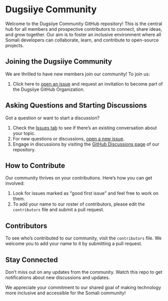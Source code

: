 # Dugsiiye Community

Welcome to the Dugsiiye Community GitHub repository! This is the central hub for all members and prospective contributors to connect, share ideas, and grow together. Our aim is to foster an inclusive environment where all Somali developers can collaborate, learn, and contribute to open-source projects.

## Joining the Dugsiiye Community

We are thrilled to have new members join our community! To join us:

1. Click here to [open an issue](https://github.com/dugsiiyeinc/community/issues/new?title=Please+invite+me+to+the+GitHub+Organization&labels=Invitation) and request an invitation to become part of the Dugsiiye GitHub Organization.

## Asking Questions and Starting Discussions

Got a question or want to start a discussion?

1. Check the [Issues tab](https://github.com/dugsiiyeinc/community/issues) to see if there’s an existing conversation about your topic.
2. For new questions or discussions, [open a new issue](https://github.com/dugsiiyeinc/community/issues/new).
3. Engage in discussions by visiting the [GitHub Discussions page](https://github.com/dugsiiyeinc/community/discussions) of our repository.

## How to Contribute

Our community thrives on your contributions. Here’s how you can get involved:

1. Look for issues marked as "good first issue" and feel free to work on them.
2. To add your name to our roster of contributors, please edit the `contributors` file and submit a pull request.

## Contributors

To see who’s contributed to our community, visit the `contributors` file. We welcome you to add your name to it by submitting a pull request.

## Stay Connected

Don’t miss out on any updates from the community. Watch this repo to get notifications about new discussions and updates.

We appreciate your commitment to our shared goal of making technology more inclusive and accessible for the Somali community!
